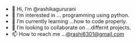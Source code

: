 - 👋 Hi, I’m @rashikagururani
- 👀 I’m interested in ... programming using python.
- 🌱 I’m currently learning ...how to code properly.
- 💞️ I’m looking to collaborate on ...differnt projects.
- 📫 How to reach me ...@rashi6301@gmail.com

<!---
rashikagururani/rashikagururani is a ✨ special ✨ repository because its `README.md` (this file) appears on your GitHub profile.
You can click the Preview link to take a look at your changes.
--->
